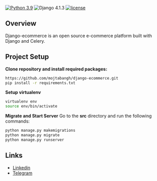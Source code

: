 [![Python 3.9](https://img.shields.io/badge/python-3.9-yellow.svg)](https://www.python.org/downloads/release/python-390/)
![Django 4.1.3](https://img.shields.io/badge/Django-4.1.3-green.svg)
[![license](https://img.shields.io/github/license/mojtabangh/django-ecommerce)](https://github.com/mojtabangh/django-ecommerce/blob/master/LICENSE)
## Overview
Django-ecommerce is an open source e-commerce platform built with Django and Celery.

## Project Setup
**Clone repository and install required packages:**
```sh
https://github.com/mojtabangh/django-ecommerce.git
pip install -r requirements.txt
```
**Setup virtualenv**
```sh
virtualenv env
source env/bin/activate
```
**Migrate and Start Server**
Go to the **src** directory and run the following commands:
```sh
python manage.py makemigrations
python manage.py migrate
python manage.py runserver
```
## Links
- [Linkedin](https://www.linkedin.com/in/mojtabangh/)
- [Telegram](https://t.me/Mojtaba_Naghavi)
